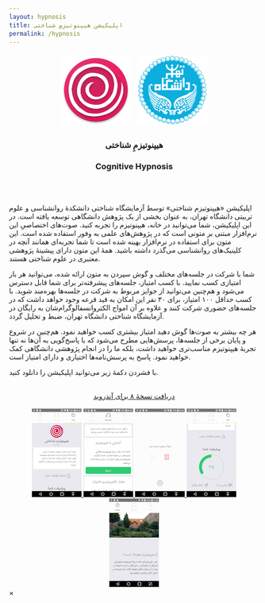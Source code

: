 ```yaml
---
layout: hypnosis
title: اپلیکیشن هیپنوتیزمِ شناختی
permalink: /hypnosis
---
```


<section style="text-align:center">
  <div style="text-align:center;display:block">
    <img src="/img/hypnosis_logo.png" style="display:inline-block;margin:5px;width:140px;height:auto" />
    <img src="/img/ut_logo.png" style="display:inline-block;margin:5px;width:140px;height:auto" />
  </div>
  <h3 style="direction:rtl">
  هیپنوتیزمِ شناختی
  </h3>
  <h3 style="direction:ltr">
  Cognitive Hypnosis
  </h3>

</section>

<br />
<br />

اپلیکیشن «هیپنوتیزم شناختی» توسط آزمایشگاه شناختی دانشکدهٔ روانشناسی و علوم تربیتی دانشگاه تهران، به عنوان بخشی از یک پژوهش دانشگاهی توسعه یافته است. در این اپلیکیشن، شما می‌توانید در خانه، هیپنوتیزم را تجربه کنید. صوت‌های اختصاصیِ این نرم‌افزار مبتنی بر متونی است که در پژوهش‌های علمی به وفور استفاده شده است. این متون برای استفاده در نرم‌افزار بهینه شده است تا شما تجربه‌ای همانند آنچه در کلینیک‌های روانشناسی می‌گذرد داشته باشید. همهٔ این متون دارای پیشینهٔ پژوهشی معتبری در علوم شناختی هستند.

شما با شرکت در جلسه‌های مختلف و گوش سپردن به متون ارائه شده، می‌توانید هر بار امتیازی کسب نمایید. با کسب امتیاز، جلسه‌های پیشرفته‌تر برای شما قابل دسترس می‌شود و هم‌چنین می‌توانید از جوایز مربوط به شرکت در جلسه‌ها بهره‌مند شوید. با کسب حداقل ۱۰۰ امتیاز، برای ۳۰ نفر این امکان به قید قرعه وجود خواهد داشت که در جلسه‌های حضوری شرکت کنند و علاوه بر آن امواج الکتروانسفالوگرام‌شان به رایگان در آزمایشگاه شناختی دانشگاه تهران، ضبط و تحلیل گردد.

هر چه بیشتر به صوت‌ها گوش دهید امتیاز بیشتری کسب خواهید نمود. هم‌چنین در شروع و پایان برخی از جلسه‌ها، پرسش‌هایی مطرح می‌شود که با پاسخ‌گویی به آن‌ها نه تنها تجربهٔ هیپنوتیزم مناسب‌تری خواهید داشت، بلکه ما را در انجام پژوهشی دانشگاهی کمک خواهید نمود. پاسخ به پرسش‌نامه‌ها اختیاری و دارای امتیاز است.

با فشردن دکمهٔ زیر می‌توانید اپلیکیشن را دانلود کنید.
<br />
<br />
<section style="text-align:center">
<a href="/downloads/hypnosis_v8.apk" class="button" style="direction:rtl">
دریافت نسخهٔ ۸ برای آندروید
</a>
</section>

<br />
<section class="gallery">
  <div style="text-align:center;display:block" id="links">
    <a href="/img/hypnosis/1.png">
    <img src="/img/hypnosis/t1.png" style="display:inline">
    </a>
  <a href="/img/hypnosis/2.png">
    <img src="/img/hypnosis/t2.png" style="display:inline">
  </a>
  <a href="/img/hypnosis/3.png">
    <img src="/img/hypnosis/t3.png" style="display:inline">
  </a>
  <a href="/img/hypnosis/4.png">
    <img src="/img/hypnosis/t4.png" style="display:inline">
  </a>
  <a href="/img/hypnosis/5.png">
    <img src="/img/hypnosis/t5.png" style="display:inline">
  </a>
  </div>

  <div id="blueimp-gallery" class="blueimp-gallery">
      <div class="slides"></div>
      <a class="close">×</a>
      <ol class="indicator"></ol>
  </div>
</section>